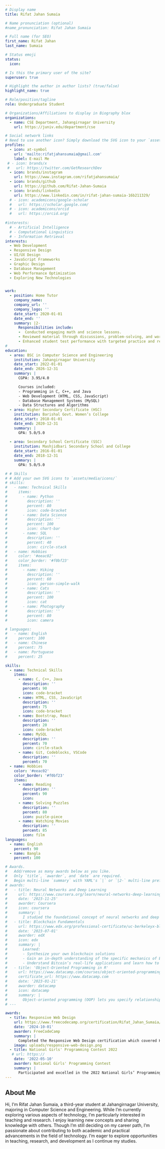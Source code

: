 ```yaml
---
# Display name
title: Rifat Jahan Sumaia

# Name pronunciation (optional)
#name_pronunciation: Rifat Jahan Sumaia

# Full name (for SEO)
first_name: Rifat Jahan
last_name: Sumaia

# Status emoji
status:
  icon: 

# Is this the primary user of the site?
superuser: true

# Highlight the author in author lists? (true/false)
highlight_name: true

# Role/position/tagline
role: Undergraduate Student 

# Organizations/Affiliations to display in Biography blox
organizations:
  - name: CSE Department, Jahangirnagar University
    url: https://juniv.edu/department/cse

# Social network links
# Need to use another icon? Simply download the SVG icon to your `assets/media/icons/` folder.
profiles:
  - icon: at-symbol
    url: 'mailto:rifatjahansumaia@gmail.com'
    label: E-mail Me
 # - icon: brands/x
 #   url: https://twitter.com/GetResearchDev
  - icon: brands/instagram
    url: https://www.instagram.com/rifatjahansumaia/
  - icon: brands/github
    url: https://github.com/Rifat-Jahan-Sumaia
  - icon: brands/linkedin
    url: https://www.linkedin.com/in/rifat-jahan-sumaia-16b211329/
  # - icon: academicons/google-scholar
  #   url: https://scholar.google.com/
  # - icon: academicons/orcid
  #   url: https://orcid.org/
  
#interests:
  # - Artificial Intelligence
  # - Computational Linguistics
  # - Information Retrieval
interests:
  - Web Development  
  - Responsive Design  
  - UI/UX Design  
  - JavaScript Frameworks  
  - Graphic Design  
  - Database Management  
  - Web Performance Optimization  
  - Exploring New Technologies  


work:
  - position: Home Tutor
    company_name: 
    company_url: ''
    company_logo: ''
    date_start: 2020-01-01
    date_end: ''
    summary: |2-
      Responsibilities include:
      -  Conducted engaging math and science lessons.  
      - Reviewed material through discussions, problem-solving, and worksheets.  
      - Enhanced student test performance with targeted practice and revision.
# 
education:
  - area: BSC in Computer Science and Engineering
    institution: Jahangirnagar University
    date_start: 2022-01-01
    date_end: 2026-12-31
    summary: |
      CGPA: 3.95/4.0

      Courses included:
      - Programming in C, C++, and Java
      - Web Development (HTML, CSS, JavaScript)
      - Database Management Systems (MySQL)
      - Data Structures and Algorithms
  - area: Higher Secondary Certificate (HSC)
    institution: Barishal Govt. Women’s College
    date_start: 2018-01-01
    date_end: 2020-12-31
    summary: |
      GPA: 5.0/5.0
      
  - area: Secondary School Certificate (SSC)
    institution: Mashjidbari Secondary School and College
    date_start: 2016-01-01
    date_end: 2018-12-31
    summary: |
      GPA: 5.0/5.0

# # Skills
# # Add your own SVG icons to `assets/media/icons/`
# skills:
#   - name: Technical Skills
#     items:
#       - name: Python
#         description: ''
#         percent: 80
#         icon: code-bracket
#       - name: Data Science
#         description: ''
#         percent: 100
#         icon: chart-bar
#       - name: SQL
#         description: ''
#         percent: 40
#         icon: circle-stack
#   - name: Hobbies
#     color: '#eeac02'
#     color_border: '#f0bf23'
#     items:
#       - name: Hiking
#         description: ''
#         percent: 60
#         icon: person-simple-walk
#       - name: Cats
#         description: ''
#         percent: 100
#         icon: cat
#       - name: Photography
#         description: ''
#         percent: 80
#         icon: camera

# languages:
#   - name: English
#     percent: 100
#   - name: Chinese
#     percent: 75
#   - name: Portuguese
#     percent: 25

skills:
  - name: Technical Skills
    items:
      - name: C, C++, Java
        description: ''
        percent: 90
        icon: code-bracket
      - name: HTML, CSS, JavaScript 
        description: ''
        percent: 75
        icon: code-bracket
      - name: Bootstrap, React
        description: ''
        percent: 20
        icon: code-bracket
      - name: MySQL
        description: ''
        percent: 70
        icon: circle-stack
      - name: Git, Codeblocks, VSCode
        description: ''
        percent: 70
  - name: Hobbies
    color: '#eeac02'
    color_border: '#f0bf23'
    items:
      - name: Reading
        description: ''
        percent: 90
        icon: 
      - name: Solving Puzzles
        description: ''
        percent: 80
        icon: puzzle-piece
      - name: Watching Movies
        description: ''
        percent: 85
        icon: film
languages:
  - name: English
    percent: 90
  - name: Bangla
    percent: 100

# Awards.
#   Add/remove as many awards below as you like.
#   Only `title`, `awarder`, and `date` are required.
#   Begin multi-line `summary` with YAML's `|` or `|2-` multi-line prefix and indent 2 spaces below.
# awards:
#   - title: Neural Networks and Deep Learning
#     url: https://www.coursera.org/learn/neural-networks-deep-learning
#     date: '2023-11-25'
#     awarder: Coursera
#     icon: coursera
#     summary: |
#       I studied the foundational concept of neural networks and deep learning. By the end, I was familiar with the significant technological trends driving the rise of deep learning; build, train, and apply fully connected deep neural networks; implement efficient (vectorized) neural networks; identify key parameters in a neural network’s architecture; and apply deep learning to your own applications.
#   - title: Blockchain Fundamentals
#     url: https://www.edx.org/professional-certificate/uc-berkeleyx-blockchain-fundamentals
#     date: '2023-07-01'
#     awarder: edX
#     icon: edx
#     summary: |
#       Learned:
#       - Synthesize your own blockchain solutions
#       - Gain an in-depth understanding of the specific mechanics of Bitcoin
#       - Understand Bitcoin’s real-life applications and learn how to attack and destroy Bitcoin, Ethereum, smart contracts and Dapps, and alternatives to Bitcoin’s Proof-of-Work consensus algorithm
#   - title: 'Object-Oriented Programming in R'
#     url: https://www.datacamp.com/courses/object-oriented-programming-with-s3-and-r6-in-r
#     certificate_url: https://www.datacamp.com
#     date: '2023-01-21'
#     awarder: datacamp
#     icon: datacamp
#     summary: |
#       Object-oriented programming (OOP) lets you specify relationships between functions and the objects that they can act on, helping you manage complexity in your code. This is an intermediate level course, providing an introduction to OOP, using the S3 and R6 systems. S3 is a great day-to-day R programming tool that simplifies some of the functions that you write. R6 is especially useful for industry-specific analyses, working with web APIs, and building GUIs.
# ---

awards:
  - title: Responsive Web Design
    url: https://www.freecodecamp.org/certification/Rifat_Jahan_Sumaia/responsive-web-design
    date: '2024-10-01'
    awarder: FreeCodeCamp
    summary: |
      Completed the Responsive Web Design certification which covered HTML, CSS, Flexbox, Grid, and responsive design techniques. Learned how to build responsive websites from scratch using modern CSS techniques.
    image: uploads/responsive-web-design.png
  - title: National Girls' Programming Contest 2022
   # url: https://
    date: '2022-05-10'
    awarder: National Girls' Programming Contest
    summary: |
      Participated and excelled in the 2022 National Girls’ Programming Contest, showcasing problem-solving skills and proficiency in algorithms and programming languages such as C++.
---
```

## About Me

Hi, I’m Rifat Jahan Sumaia, a third-year student at Jahangirnagar University, majoring in Computer Science and Engineering. While I’m currently exploring various aspects of technology, I’m particularly interested in teaching and research. I enjoy learning new concepts and sharing knowledge with others. Though I’m still deciding on my career path, I’m passionate about contributing to both academic and practical advancements in the field of technology. I’m eager to explore opportunities in teaching, research, and development as I continue my studies.
